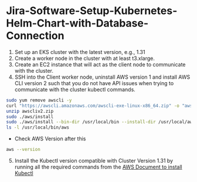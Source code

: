 # Jira-Software-Setup-Kubernetes-Helm-Chart-with-Database-Connection

1. Set up an EKS cluster with the latest version, e.g., 1.31
2. Create a worker node in the cluster with at least t3.xlarge.
3. Create an EC2 instance that will act as the client node to communicate with the cluster.
4. SSH into the Client worker node, uninstall AWS version 1 and install AWS CLI version 2 such that you do not have API issues when trying to communicate with the cluster kubectl commands.
```bash
sudo yum remove awscli -y
curl "https://awscli.amazonaws.com/awscli-exe-linux-x86_64.zip" -o "awscliv2.zip"
unzip awscliv2.zip
sudo ./aws/install
sudo ./aws/install --bin-dir /usr/local/bin --install-dir /usr/local/aws-cli --update
ls -l /usr/local/bin/aws
```
- Check AWS Version after this
```sh
aws --version
```

5. Install the Kubectl version compatible with Cluster Version 1.31 by running all the required commands from the [AWS Document to install Kubectl](https://docs.aws.amazon.com/eks/latest/userguide/install-kubectl.html#linux_amd64_kubectl)
